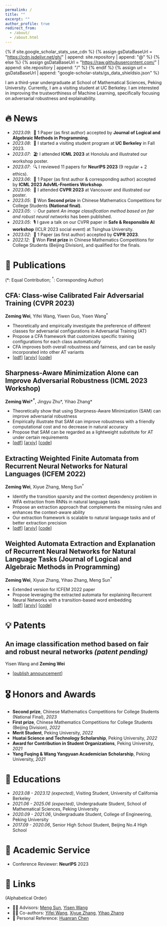 ```yaml
---
permalink: /
title: ""
excerpt: ""
author_profile: true
redirect_from: 
  - /about/
  - /about.html
---
```


{% if site.google_scholar_stats_use_cdn %}
{% assign gsDataBaseUrl = "https://cdn.jsdelivr.net/gh/" | append: site.repository | append: "@" %}
{% else %}
{% assign gsDataBaseUrl = "https://raw.githubusercontent.com/" | append: site.repository | append: "/" %}
{% endif %}
{% assign url = gsDataBaseUrl | append: "google-scholar-stats/gs_data_shieldsio.json" %}

<span class='anchor' id='about-me'></span>

I am a third-year undergraduate at School of Mathematical Sciences, Peking University.
Currently, I am a visiting student at UC Berkeley.
I am interested in improving the trustworthiness of Machine Learning, specifically focusing on adversarial robustness and explainability.

# 🔥 News
- *2023.09*: &nbsp;🎉 1 Paper (as first author) accepted by **Journal of Logical and Algebraic Methods in Programming**.
- *2023.08*: &nbsp;🏫 I started a visiting student program at **UC Berkeley** in Fall 2023.
- *2023.07*: &nbsp;🏖 I attended **ICML 2023** at Honolulu and illustrated our workshop poster.
- *2023.07*: &nbsp;🔍 I reviewed 11 papers for **NeurIPS 2023** (9 regular + 2 ethics).
- *2023.06*: &nbsp;🎉 1 Paper (as first author & corresponding author) accepted by **ICML 2023 AdvML-Frontiers Workshop**.
- *2023.06*: &nbsp;🍁 I attended **CVPR 2023** at Vancouver and illustrated our poster.
- *2023.05*: &nbsp;🥈 Won **Second prize** in Chinese Mathematics Competitions for College Students **(National final)**.
- *2023.05*: &nbsp;💡 Our patent *An image classification method based on fair and robust neural networks* has been published.
- *2023.05*: &nbsp;🎙 I gave a talk on our CVPR paper in **Safe & Responsible AI workshop** (ICLR 2023 social event) at Tsinghua University.
- *2023.02*: &nbsp;🎉 1 Paper (as first author) accepted by **CVPR 2023**.
- *2022.12*: &nbsp;🥇 Won **First prize** in Chinese Mathematics Competitions for College Students (Beijing Division), and qualified for the finals.

# 📝 Publications
(\*: Equal Contribution; ${}^\dagger$: Corresponding Author)

## CFA: Class-wise Calibrated Fair Adversarial Training (CVPR 2023)
**Zeming Wei**, Yifei Wang, Yiwen Guo, Yisen Wang${}^\dagger$
- Theoretically and empirically investigate the preference of different classes for adversarial configurations in Adversarial Training (AT)
- Propose a CFA framework that customizes specific training configurations for each class automatically
- CFA improves both overall robustness and fairness, and can be easily incorporated into other AT variants
- [[pdf](https://openaccess.thecvf.com/content/CVPR2023/papers/Wei_CFA_Class-Wise_Calibrated_Fair_Adversarial_Training_CVPR_2023_paper.pdf)] [[arviv](https://arxiv.org/abs/2303.14460)] [[code](https://github.com/PKU-ML/CFA)]

## Sharpness-Aware Minimization Alone can Improve Adversarial Robustness (ICML 2023 Workshop)
**Zeming Wei\*${}^{\boldsymbol\dagger}$**, Jingyu Zhu\*, Yihao Zhang\*
- Theoretically show that using Sharpness-Aware Minimization (SAM) can improve adversarial robustness
- Empirically illustrate that SAM can improve robustness with a friendly computational cost and no decrease in natural accuracy
- Propose that SAM can be regarded as a lightweight substitute for AT under certain requirements
- [[pdf](https://arxiv.org/pdf/2305.05392)] [[arxiv](https://arxiv.org/abs/2305.05392)] [[code](https://github.com/weizeming/SAM_AT)]


## Extracting Weighted Finite Automata from Recurrent Neural Networks for Natural Languages (ICFEM 2022)
**Zeming Wei**, Xiyue Zhang, Meng Sun${}^\dagger$
- Identify the transition sparsity and the context dependency problem in WFA extraction from RNNs in natural language tasks
- Propose an extraction approach that complements the missing rules and enhances the context-aware ability
- Our extraction framework is scalable to natural language tasks and of better extraction precision
- [[pdf](https://arxiv.org/pdf/2206.14621)] [[arviv](https://arxiv.org/abs/2206.14621)] [[code](https://github.com/weizeming/Extract_WFA_from_RNN_for_NL)]


## Weighted Automata Extraction and Explanation of Recurrent Neural Networks for Natural Language Tasks (Journal of Logical and Algebraic Methods in Programming)
**Zeming Wei**, Xiyue Zhang, Yihao Zhang, Meng Sun${}^\dagger$
- Extended version for ICFEM 2022 paper
- Propose leveraging the extracted automata for explaining Recurrent Neural Networks with a transition-based word embedding
- [[pdf](https://arxiv.org/pdf/2306.14040)] [[arviv](https://arxiv.org/abs/2306.14040)] [[code](https://github.com/weizeming/Extract_WFA_from_RNN_for_NL)]


# 💡 Patents
## An image classification method based on fair and robust neural networks *(patent pending)*
Yisen Wang and **Zeming Wei**
- [[publish announcement](http://epub.cnipa.gov.cn/patent/CN116091838A)]

# 🎖 Honors and Awards
- **Second prize**, Chinese Mathematics Competitions for College Students (National Final), *2023*
- **First prize**, Chinese Mathematics Competitions for College Students (Beijing Division), *2022*
- **Merit Student**, Peking University, *2022*
- **Huatai Science and Technology Scholarship**, Peking University, *2022*
- **Award for Contribution in Student Organizations**, Peking University, *2021*
- **Yang Fuqing & Wang Yangyuan Academician Scholarship**, Peking University, *2021*

# 📖 Educations
- *2023.08 - 2023.12 (expected)*, Visiting Student, University of California Berkeley
- *2021.06 - 2025.06 (expected)*, Undergraduate Student, School of Mathematical Sciences, Peking University
- *2020.09 - 2021.06*, Undergraduate Student, College of Engineering, Peking University
- *2017.09 - 2020.06*, Senior High School Student, Beijing No.4 High School

# 💼 Academic Service
- Conference Reviewer: **NeurIPS** 2023

# 🔗 Links
(Alphabetical Order)
- 👨‍🏫 Advisors: [Meng Sun](https://www.math.pku.edu.cn/teachers/sunm/indexen.html), [Yisen Wang](https://yisenwang.github.io)
- 🧑‍🎓 Co-authors: [Yifei Wang](https://yifeiwang.me), [Xiyue Zhang](https://zhang-xiyue.github.io/), [Yihao Zhang](https://zhang-yihao.github.io/)
- 💟 Personal Reference: [Huanran Chen](https://huanranchen.github.io)

